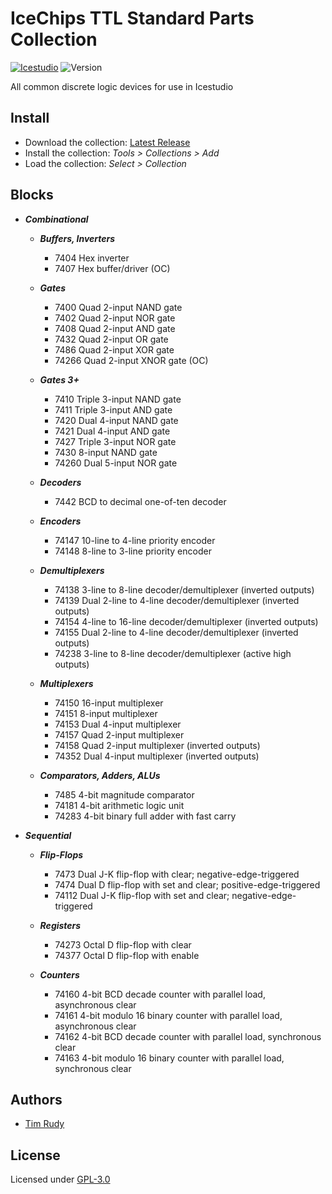 # IceChips TTL Standard Parts Collection

[![Icestudio](https://img.shields.io/badge/collection-icestudio-blue.svg)](https://github.com/FPGAwars/icestudio)
![Version](https://img.shields.io/badge/version-v0.9.2-orange.svg)

All common discrete logic devices for use in Icestudio

## Install

* Download the collection: [Latest Release](https://github.com/TimRudy/ice-chips-verilog/releases/latest)
* Install the collection: *Tools > Collections > Add*
* Load the collection: *Select > Collection*

## Blocks

* ***Combinational***

  * ***Buffers, Inverters***
    * 7404 Hex inverter
    * 7407 Hex buffer/driver (OC)

  * ***Gates***
    * 7400 Quad 2-input NAND gate
    * 7402 Quad 2-input NOR gate
    * 7408 Quad 2-input AND gate
    * 7432 Quad 2-input OR gate
    * 7486 Quad 2-input XOR gate
    * 74266 Quad 2-input XNOR gate (OC)

  * ***Gates 3+***
    * 7410 Triple 3-input NAND gate
    * 7411 Triple 3-input AND gate
    * 7420 Dual 4-input NAND gate
    * 7421 Dual 4-input AND gate
    * 7427 Triple 3-input NOR gate
    * 7430 8-input NAND gate
    * 74260 Dual 5-input NOR gate

  * ***Decoders***
    * 7442 BCD to decimal one-of-ten decoder

  * ***Encoders***
    * 74147 10-line to 4-line priority encoder
    * 74148 8-line to 3-line priority encoder

  * ***Demultiplexers***
    * 74138 3-line to 8-line decoder/demultiplexer (inverted outputs)
    * 74139 Dual 2-line to 4-line decoder/demultiplexer (inverted outputs)
    * 74154 4-line to 16-line decoder/demultiplexer (inverted outputs)
    * 74155 Dual 2-line to 4-line decoder/demultiplexer (inverted outputs)
    * 74238 3-line to 8-line decoder/demultiplexer (active high outputs)

  * ***Multiplexers***
    * 74150 16-input multiplexer
    * 74151 8-input multiplexer
    * 74153 Dual 4-input multiplexer
    * 74157 Quad 2-input multiplexer
    * 74158 Quad 2-input multiplexer (inverted outputs)
    * 74352 Dual 4-input multiplexer (inverted outputs)

  * ***Comparators, Adders, ALUs***
    * 7485 4-bit magnitude comparator
    * 74181 4-bit arithmetic logic unit
    * 74283 4-bit binary full adder with fast carry

* ***Sequential***

  * ***Flip-Flops***
    * 7473 Dual J-K flip-flop with clear; negative-edge-triggered
    * 7474 Dual D flip-flop with set and clear; positive-edge-triggered
    * 74112 Dual J-K flip-flop with set and clear; negative-edge-triggered

  * ***Registers***
    * 74273 Octal D flip-flop with clear
    * 74377 Octal D flip-flop with enable

  * ***Counters***
    * 74160 4-bit BCD decade counter with parallel load, asynchronous clear
    * 74161 4-bit modulo 16 binary counter with parallel load, asynchronous clear
    * 74162 4-bit BCD decade counter with parallel load, synchronous clear
    * 74163 4-bit modulo 16 binary counter with parallel load, synchronous clear

## Authors

* [Tim Rudy](https://github.com/TimRudy)

## License

Licensed under [GPL-3.0](https://www.gnu.org/licenses/gpl)
